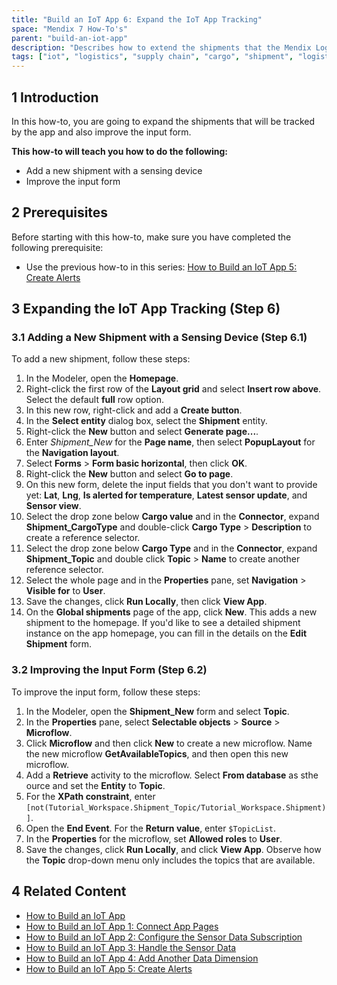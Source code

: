 ```yaml
---
title: "Build an IoT App 6: Expand the IoT App Tracking"
space: "Mendix 7 How-To's"
parent: "build-an-iot-app"
description: "Describes how to extend the shipments that the Mendix Logistics IoT app will track."
tags: ["iot", "logistics", "supply chain", "cargo", "shipment", "logistics", "sensor"]
---
```


## 1 Introduction

In this how-to, you are going to expand the shipments that will be tracked by the app and also improve the input form.

**This how-to will teach you how to do the following:**

* Add a new shipment with a sensing device
* Improve the input form

## 2 Prerequisites

Before starting with this how-to, make sure you have completed the following prerequisite:

* Use the previous how-to in this series: [How to Build an IoT App 5: Create Alerts](build-an-iot-app-5)

## 3 Expanding the IoT App Tracking (Step 6)

### 3.1 Adding a New Shipment with a Sensing Device (Step 6.1)

To add a new shipment, follow these steps:

1. In the Modeler, open the **Homepage**.
2. Right-click the first row of the **Layout grid** and select **Insert row above**. Select the default **full** row option.
3. In this new row, right-click and add a **Create button**.
4. In the **Select entity** dialog box, select the **Shipment** entity.
5. Right-click the **New** button and select **Generate page...**.
6. Enter *Shipment_New* for the **Page name**, then select **PopupLayout** for the **Navigation layout**.
7. Select **Forms** > **Form basic horizontal**, then click **OK**.
8. Right-click the **New** button and select **Go to page**.
9. On this new form, delete the input fields that you don't want to provide yet: **Lat**, **Lng**, **Is alerted for temperature**, **Latest sensor update**, and **Sensor view**.
10. Select the drop zone below **Cargo value** and in the **Connector**, expand **Shipment_CargoType** and double-click **Cargo Type** > **Description** to create a reference selector.
11. Select the drop zone below **Cargo Type** and in the **Connector**, expand **Shipment_Topic** and double click **Topic** > **Name** to create another reference selector.
12. Select the whole page and in the **Properties** pane, set **Navigation** > **Visible for** to **User**.
13. Save the changes, click **Run Locally**, then click **View App**.
14. On the **Global shipments** page of the app, click **New**. This adds a new shipment to the homepage. If you'd like to see a detailed shipment instance on the app homepage, you can fill in the details on the **Edit Shipment** form.

### 3.2 Improving the Input Form (Step 6.2)

To improve the input form, follow these steps:

1. In the Modeler, open the **Shipment_New** form and select **Topic**.
2. In the **Properties** pane, select **Selectable objects** > **Source** > **Microflow**.
3. Click **Microflow** and then click **New** to create a new microflow. Name the new microflow **GetAvailableTopics**, and then open this new microflow.
4. Add a **Retrieve** activity to the microflow. Select **From database** as sthe ource and set the **Entity** to **Topic**.
5. For the **XPath constraint**, enter `[not(Tutorial_Workspace.Shipment_Topic/Tutorial_Workspace.Shipment)]`.
6. Open the **End Event**. For the **Return value**, enter `$TopicList`.
7. In the **Properties** for the microflow, set **Allowed roles** to **User**.
8. Save the changes, click **Run Locally**, and click **View App**. Observe how the **Topic** drop-down menu only includes the topics that are available.

## 4 Related Content

* [How to Build an IoT App](build-an-iot-app)
* [How to Build an IoT App 1: Connect App Pages](build-an-iot-app-1)
* [How to Build an IoT App 2: Configure the Sensor Data Subscription](build-an-iot-app-2)
* [How to Build an IoT App 3: Handle the Sensor Data](build-an-iot-app-3)
* [How to Build an IoT App 4: Add Another Data Dimension](build-an-iot-app-4)
* [How to Build an IoT App 5: Create Alerts](build-an-iot-app-5)
